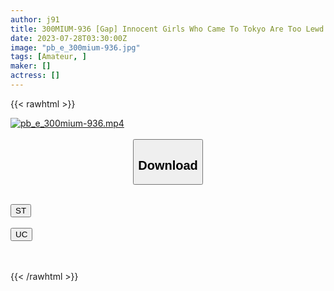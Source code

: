 ```yaml
---
author: j91
title: 300MIUM-936 [Gap] Innocent Girls Who Came To Tokyo Are Too Lewd! Disturbance! Gap Girl # 06 <20-Year-Old Flower Shop Clerk> Gap Specialized Type Amateur Work]
date: 2023-07-28T03:30:00Z
image: "pb_e_300mium-936.jpg"
tags: [Amateur, ]
maker: []
actress: []
---
```



{{< rawhtml >}}

<div class="video" data-videoid="vQ09DjQw6mH4yA6">
    <a href="javascript:;">
        <img src="https://my.j91.asia/posts/pb_e_300mium-936/pb_e_300mium-936.jpg" width="WIDTH" height="HEIGHT" alt="pb_e_300mium-936.mp4" loading="lazy">
    </a>
</div>

<script type="text/javascript" src="https://j91.asia/asset/on-demand-st.js"></script>

<br>
  <link rel="stylesheet" href="https://j91.asia/asset/bs5.css">
  
  <center>
  <button class="btn btn-primary" type="button" data-bs-toggle="collapse" data-bs-target=".multi-collapse" aria-expanded="false" aria-controls="multiCollapseExample1 multiCollapseExample2"><h2>Download</h2></button></center>
</p>
<div class="row">
  <div class="col">
    <div class="collapse multi-collapse" id="multiCollapseExample1">
      <div class="card card-body">
	      	      <br>
<div class="buttons">  
<a href="https://streamtape.to/v/vQ09DjQw6mH4yA6"><button class="btn-hover color-3"><i class="fa fa-download"></i> ST</button></a></div>
    </div>
  </div>
</div>
  <div class="col">
    <div class="collapse multi-collapse" id="multiCollapseExample2">
      <div class="card card-body">
	      <br>
<div class="buttons">
    <a href="https://userscloud.com/1fc5g6gdxqa3"><button class="btn-hover color-9"><i class="fa fa-download"></i> UC</button></a></div>
<br><br>
      </div>
    </div>
  </div>
</div>

{{< /rawhtml >}}